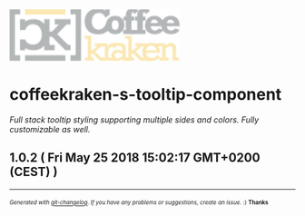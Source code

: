 <img width="300px" src=".resources/coffeekraken-logo.jpg" />

# coffeekraken-s-tooltip-component

_Full stack tooltip styling supporting multiple sides and colors. Fully customizable as well._

## 1.0.2  ( Fri May 25 2018 15:02:17 GMT+0200 (CEST) )



---
<sub><sup>*Generated with [git-changelog](https://github.com/rafinskipg/git-changelog). If you have any problems or suggestions, create an issue.* :) **Thanks** </sub></sup>

